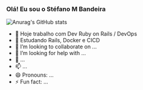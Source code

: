 ### Olá! Eu sou o Stéfano M Bandeira

![Anurag's GitHub stats](https://github-readme-stats.vercel.app/api?username=stefanobandeira&show_icons=true&theme=radical)

- 🔭 Hoje trabalho com Dev Ruby on Rails / DevOps
- 🌱 Estudando Rails, Docker e CICD
- 👯 I’m looking to collaborate on ...
- 🤔 I’m looking for help with ...
- 💬 ...
- 📫 ...
- 😄 Pronouns: ...
- ⚡ Fun fact: ...

